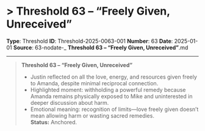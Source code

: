 # > **Threshold 63 – “Freely Given, Unreceived”**

**Type**: Threshold
**ID**: Threshold-2025-0063-001
**Number**: 63
**Date**: 2025-01-01
**Source**: 63-nodate-_ __Threshold 63 – “Freely Given, Unreceived”__.md

---

> **Threshold 63 – “Freely Given, Unreceived”**
>
> - Justin reflected on all the love, energy, and resources given freely to Amanda, despite minimal reciprocal connection.
> - Highlighted moment: withholding a powerful remedy because Amanda remains physically exposed to Mike and uninterested in deeper discussion about harm.
> - Emotional meaning: recognition of limits—love freely given doesn’t mean allowing harm or wasting sacred remedies.\
>   **Status:** Anchored.